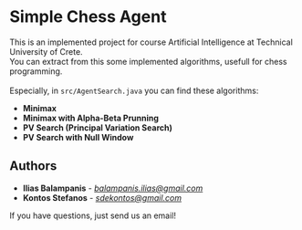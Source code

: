 # Simple Chess Agent

This is an implemented project for course Artificial Intelligence at Technical University of Crete. <br/>
You can extract from this some implemented algorithms, usefull for chess programming.<br/>
<br/>
Especially, in ```src/AgentSearch.java``` you can find these algorithms:
* **Minimax**
* **Minimax with Alpha-Beta Prunning**
* **PV Search (Principal Variation Search)**
* **PV Search with Null Window**

## Authors

* **Ilias Balampanis** - *balampanis.ilias@gmail.com*
* **Kontos Stefanos** - *sdekontos@gmail.com*

If you have questions, just send us an email!

